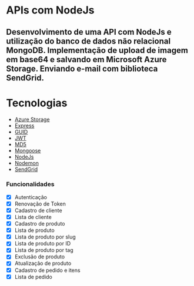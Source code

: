 # APIs com NodeJs

## Desenvolvimento de uma API com NodeJs e utilização do banco de dados não relacional MongoDB. Implementação de upload de imagem em base64 e salvando em Microsoft Azure Storage. Enviando e-mail com biblioteca SendGrid.

Tecnologias
=================
<!--ts-->
   * [Azure Storage](https://github.com/Azure/azure-storage-node)
   * [Express](http://expressjs.com/)
   * [GUID](github.com/dandean/guid)
   * [JWT](https://github.com/auth0/node-jsonwebtoken#readme)
   * [MD5](https://github.com/pvorb/node-md5#readme)
   * [Mongoose](https://mongoosejs.com/)
   * [NodeJs](https://nodejs.org/en/)
   * [Nodemon](https://nodemon.io/)
   * [SendGrid](https://sendgrid.com/)
<!--te-->

### Funcionalidades
- [x] Autenticação
- [x] Renovação de Token
- [x] Cadastro de cliente
- [x] Lista de cliente
- [x] Cadastro de produto
- [x] Lista de produto
- [x] Lista de produto por slug
- [x] Lista de produto por ID
- [x] Lista de produto por tag
- [x] Exclusão de produto
- [x] Atualização de produto
- [x] Cadastro de pedido e itens
- [x] Lista de pedido
